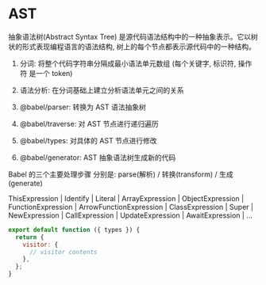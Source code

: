 # AST

抽象语法树(Abstract Syntax Tree) 是源代码语法结构中的一种抽象表示。它以树状的形式表现编程语言的语法结构, 树上的每个节点都表示源代码中的一种结构。

1. 分词: 将整个代码字符串分隔成最小语法单元数组 (每个关键字, 标识符, 操作符 是一个 token)
2. 语法分析: 在分词基础上建立分析语法单元之间的关系

3. @babel/parser: 转换为 AST 语法抽象树
4. @babel/traverse: 对 AST 节点进行递归遍历
5. @babel/types: 对具体的 AST 节点进行修改
6. @babel/generator: AST 抽象语法树生成新的代码

Babel 的三个主要处理步骤 分别是: parse(解析) / 转换(transform) / 生成(generate)

ThisExpression | Identify | Literal | ArrayExpression | ObjectExpression | FunctionExpression |
ArrowFunctionExpression | ClassExpression | Super | NewExpression | CallExpression | UpdateExpression |
AwaitExpression | ...

```js
export default function ({ types }) {
  return {
    visitor: {
      // visitor contents
    },
  };
}
```
